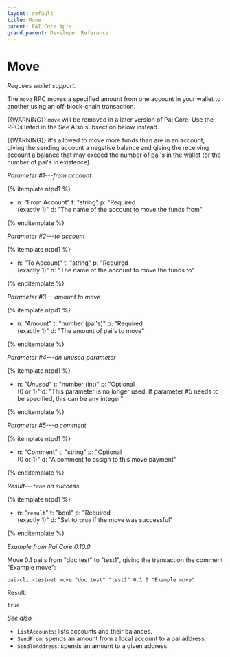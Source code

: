 ```yaml
---
layout: default
title: Move
parent: PAI Core Apis
grand_parent: Developer Reference
---
```


Move
========================

*Requires wallet support.*

The `move` RPC moves a specified amount from one account in your wallet to another using an off-block-chain transaction.

{{WARNING}} `move` will be removed in a later version of Pai
Core.  Use the RPCs listed in the See Also subsection below instead.

{{WARNING}} it's allowed to move more funds than are in an account,
giving the sending account a negative balance and giving the receiving
account a balance that may exceed the number of pai's in the wallet
(or the number of pai's in existence).

*Parameter #1---from account*

{% itemplate ntpd1 %}
- n: "From Account"
  t: "string"
  p: "Required<br>(exactly 1)"
  d: "The name of the account to move the funds from"

{% enditemplate %}

*Parameter #2---to account*

{% itemplate ntpd1 %}
- n: "To Account"
  t: "string"
  p: "Required<br>(exactly 1)"
  d: "The name of the account to move the funds to"

{% enditemplate %}

*Parameter #3---amount to move*

{% itemplate ntpd1 %}
- n: "Amount"
  t: "number (pai's)"
  p: "Required<br>(exactly 1)"
  d: "The amount of pai's to move"

{% enditemplate %}

*Parameter #4---an unused parameter*

{% itemplate ntpd1 %}
- n: "*Unused*"
  t: "number (int)"
  p: "Optional<br>(0 or 1)"
  d: "This parameter is no longer used. If parameter #5 needs to be specified, this can be any integer"

{% enditemplate %}

*Parameter #5---a comment*

{% itemplate ntpd1 %}
- n: "Comment"
  t: "string"
  p: "Optional<br>(0 or 1)"
  d: "A comment to assign to this move payment"

{% enditemplate %}

*Result---`true` on success*

{% itemplate ntpd1 %}
- n: "`result`"
  t: "bool"
  p: "Required<br>(exactly 1)"
  d: "Set to `true` if the move was successful"

{% enditemplate %}

*Example from Pai Core 0.10.0*

Move 0.1 pai's from "doc test" to "test1", giving the transaction the
comment "Example move":

```
pai-cli -testnet move "doc test" "test1" 0.1 0 "Example move"
```

Result:

```
true
```

*See also*

* `ListAccounts`: lists accounts and their balances.
* `SendFrom`: spends an amount from a local account to a pai address.
* `SendToAddress`: spends an amount to a given address.
 